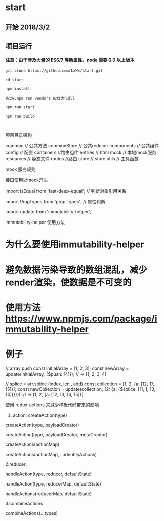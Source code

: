 # start


## 开始   2018/3/2

## 项目运行

#### 注意：由于涉及大量的 ES6/7 等新属性，node 需要 6.0 以上版本 

```
git clone https://github.com/LxWx/start.git  

cd start

npm install

先运行npm run vendors 加载优化dll

npm run start

npm run build



```

项目目录架构


common // 公共方法
commonStore // 公共reducer
components    // 公共组件
config  // 配置
containers  //路由组件
entries // html
mock // 本地mock服务
resources   // 静态文件
routes //路由
store // store
utils // 工具函数


mock 服务规则 

接口使用以mock开头




import isEqual from 'fast-deep-equal';  // 判断对象引用关系

import PropTypes from 'prop-types';  // 属性判断

import update from 'immutability-helper';

immutability-helper 使用方法

# 为什么要使用immutability-helper

# 避免数据污染导致的数组混乱，减少render渲染，使数据是不可变的

# 使用方法 https://www.npmjs.com/package/immutability-helper

# 例子

// array push
const initialArray = [1, 2, 3];
const newArray = update(initialArray, {$push: [4]}); // => [1, 2, 3, 4]

// splice = arr.splice (index, len , add)
const collection = [1, 2, {a: [12, 17, 15]}];
const newCollection = update(collection, {2: {a: {$splice: [[1, 1, 13, 14]]}}});
// => [1, 2, {a: [12, 13, 14, 15]}]


使用 redux-actions  来减少样板代码带来的影响

1. action: 
​createAction(type)​

​createAction(type, payloadCreator)​

​createAction(type, payloadCreator, metaCreator)​

​createActions(actionMap)​

​createActions(actionMap, ...identityActions)​


2.reducer: 


​handleAction(type, reducer, defaultState)​

​handleAction(type, reducerMap, defaultState)​

​handleActions(reducerMap, defaultState)​

3.​combineActions​

​combineActions(...types)​